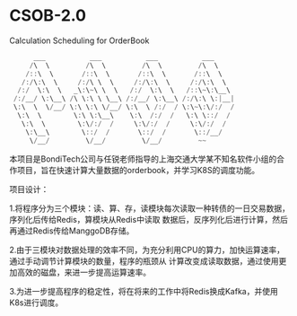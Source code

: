 # CSOB-2.0
Calculation Scheduling for OrderBook

```c++
      ___           ___           ___           ___     
     /\  \         /\  \         /\  \         /\  \    
    /::\  \       /::\  \       /::\  \       /::\  \   
   /:/\:\  \     /:/\ \  \     /:/\:\  \     /:/\:\  \  
  /:/  \:\  \   _\:\~\ \  \   /:/  \:\  \   /::\~\:\__\ 
 /:/__/ \:\__\ /\ \:\ \ \__\ /:/__/ \:\__\ /:/\:\ \:|__|
 \:\  \  \/__/ \:\ \:\ \/__/ \:\  \ /:/  / \:\~\:\/:/  /
  \:\  \        \:\ \:\__\    \:\  /:/  /   \:\ \::/  / 
   \:\  \        \:\/:/  /     \:\/:/  /     \:\/:/  /  
    \:\__\        \::/  /       \::/  /       \::/__/   
     \/__/         \/__/         \/__/         ~~                   
```

本项目是BondiTech公司与任锐老师指导的上海交通大学某不知名软件小组的合作项目，旨在快速计算大量数据的orderbook，并学习K8S的调度功能。

项目设计：

1.将程序分为三个模块：读、算、存，读模块每次读取一种转债的一日交易数据，序列化后传给Redis，算模块从Redis中读取
数据后，反序列化后进行计算，然后再通过Redis传给ManggoDB存储。

2.由于三模块对数据处理的效率不同，为充分利用CPU的算力，加快运算速率，通过手动调节计算模块的数量，程序的瓶颈从
计算改变成读取数据，通过使用更加高效的磁盘，来进一步提高运算速率。

3.为进一步提高程序的稳定性，将在将来的工作中将Redis换成Kafka，并使用K8s进行调度。
